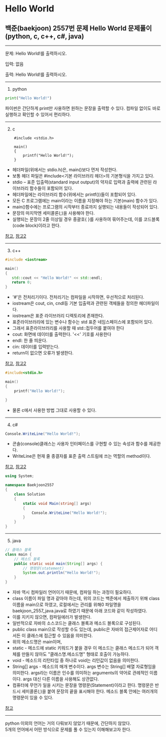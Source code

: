 # Hello World
## 백준(baekjoon) 2557번 문제 Hello World 문제풀이(python, c, c++, c#, java)
---
문제: Hello World!를 출력하시오.

입력: 없음

출력: Hello World!를 출력하시오.

---


1. python

~~~python
print("Hello World!")
~~~
파이썬은 간단하게 print만 사용하면 원하는 문장을 출력할 수 있다.
컴파일 없이도 바로 실행하고 확인할 수 있어서 편리하다.

---

2. c
~~~
    #include <stdio.h>

    main()
    {
        printf("Hello World!");
    }
~~~

- 헤더파일(위에서는 stdio.h)은, main()보다 먼저 작성한다.
- 보통 헤더 파일은 #include<기본 라이브러리 헤더>의 기본형식을 가지고 있다.
- stdio – 표준 입출력(standard input output)의 약자로 입력과 출력에 관련된 라이브러리 함수들이 포함되어 있다.
- 헤더파일에는 라이브러리 함수(위에서는 printf())들이 포함되어 있다.
- 모든 C 프로그램에는 main이라는 이름을 지정해야 하는 기본(main) 함수가 있다.
- main()함수에는 프로그램의 시작부터 종료까지 실행되는 내용들이 작성되어 있다.
- 문장의 마지막엔 세미콜론(;)을 사용해야 한다.
- 실행되는 문장이 2줄 이상일 경우 중괄호{ }를 사용하여 묶어주는데, 이를 코드블록(code block)이라고 한다.

[참고](https://opentutorials.org/module/3921/23496), 
[참고2](https://opentutorials.org/module/3921/23498)<br>

---

3. c++

~~~c++
#include <iostream>

main() 
{
   std::cout << "Hello World!" << std::endl;
   return 0;
}
~~~

- '#'은 전처리기이다. 전처리기는 컴파일을 시작하면, 우선적으로 처리된다.
- iostream은 cout, cin, cndl등 기본 입출력과 관련된 객체들을 정의한 헤더파일이다.
- iostream은 표준 라이브러리 디렉토리에 존재한다.
- 표준라이브러리에 있는 변수나 함수는 std 표준 네임스페이스에 포함되어 있다.
- 그래서 표준라이브러리를 사용할 때 std::접두어를 붙여야 한다
- cout: 화면에 데이터를 출력한다. '<<' 기호를 사용한다
- endl: 한 줄 띄운다.
- cin: 데이터를 입력받는다.
- return이 없으면 오류가 발생한다.

[참고](https://hongku.tistory.com/72), 
[참고2](https://y-min.tistory.com/8)

~~~c++
#include<stdio.h>

main()
{
	printf("Hello World!");

}
~~~
- 물론 c에서 사용한 방법 그대로 사용할 수 있다.

---

4. c#

~~~c#
Console.WriteLine("Hello World!");
~~~
- 콘솔(console)클래스는 사용자 인터페이스를 구현할 수 있는 속성과 함수를 제공한다.
- WriteLine은 현재 줄 종결자를 표준 출력 스트림에 쓰는 역할의 method이다.

[참고](https://docs.microsoft.com/ko-kr/dotnet/api/system.console?view=net-6.0),
[참고2](https://developer-talk.tistory.com/320)
~~~c#
using System;

namespace Baekjoon2557
{
    class Solution
    {
        static void Main(string[] args)
        {
            Console.WriteLine("Hello World!");
        }
    }
}
~~~

---

5. java

~~~java
// 클래스 블록
class main {
    // 메소드 블록
	public static void main(String[] args) {
        // 명령문(statement)
		System.out.println("Hello World!");
	}
}
~~~
- 자바 역시 컴파일러 언어이기 때문에, 컴파일 하는 과정이 필요하다.
- class 이름이 파일 명과 같아야 하는데, 위의 코드는 백준에서 제출하기 위해 class 이름을 main으로 하였고, 로컬에서는 관리를 위해0 파일명을 baekjoon_2557_java.java로 하였기 때문에 아래 코드와 같이 작성하였다.
- 이를 지키지 않으면, 컴파일에러가 발생한다.
- 일반적으로 자바의 소스코드는 클래스 블록과 메소드 블록으로 구성된다.
- public class main으로 작성할 수도 있는데, public은 자바의 접근제어자로 어디서든 이 클래스에 접근할 수 있음을 의미한다.
- 위의 메소드명은 main이며, 
- static - 메소드에 static 키워드가 붙을 경우 이 메소드는 클래스 메소드가 되어 객체를 만들지 않아도 "클래스명.메소드명" 형태로 호출이 가능하다.
- void - 메소드의 리턴타입 중 하나로 void는 리턴값이 없음을 의미한다.
- String[] args - 메소드의 매개 변수이다. args 변수는 String[] 배열 자료형임을 의미한다. args라는 이름은 인수를 의미하는 arguments의 약어로 관례적인 이름이다. args 대신 다른 이름을 사용해도 상관없다.
- 컴퓨터에 무언가 일을 시키는 문장을 명령문(Statement)이라고 한다. 명령문은 반드시 세미콜론(;)을 붙여 문장의 끝을 표시해야 한다. 메소드 블록 안에는 여러개의 명령문이 있을 수 있다.

[참고](https://wikidocs.net/278)

---
python 이외의 언어는 거의 다뤄보지 않았기 때문에, 간단하지 않았다.<br>
5개의 언어에서 어떤 방식으로 문제를 풀 수 있는지 이해해보고자 한다.
